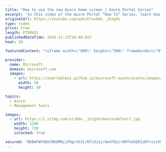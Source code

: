 ```yaml
---
title: "How to use the new Azure home screen | Azure Portal Series"
excerpt: "In this video of the Azure Portal “How To” Series, learn how to use the new Azure home screen in the Azure Portal.    Try out these features in the Azure portal: https://portal.azure.com  Keep connected on Twitter: https://twitter.com/AzurePortal  And make sure to keep an eye on our Azure Portal \"How"
originalUrl: https://youtube.com/watch?v=Ddo__jkzgVo
type: video
price: Free
length: PT5M42S
publishedDateTime: 2019-12-12T18:48:01Z
heat: 50

featuredContent: "<iframe width=\"800\" height=\"500\" frameborder=\"0\" src=\"https://www.youtube.com/embed/Ddo__jkzgVo\" allow=\"accelerometer; autoplay; encrypted-media; gyroscope; picture-in-picture\" allowfullscreen></iframe>"

provider:
  name: Microsoft
  domain: microsoft.com
  images:
    - url: https://smartableai.github.io/microsoft-azure/assets/images/organizations/microsoft.com-50x50.jpg
      width: 50
      height: 50

topics:
  - Azure
  - Management tools

images:
  - url: https://i.ytimg.com/vi/Ddo__jkzgVo/maxresdefault.jpg
    width: 1280
    height: 720
    isCached: true

secured: "OKBmFWYUEmlMbQMNjjF6g+3S1C/KFiOjaj/mwVF9yi+bRfk4GQ81zB7+zzcX9vRhycXQ05gdojOB3CqmsKm+TP/6WX1hSpH4kmRag9z2v3AcElnCAii0/0VDzMKMEi3SD26ghWlMt7YNJC9rYcU1vghaVK+Qk87iRluJku9jL+rxk7eOUDYSZ0Jre/7mmbdJpv+XaSaWd8+Sr0DApthk+590S3p2brne2MrEsS5K+lyvYzQ83h4HpY1qceapfNo25kT1sg/rhw4t+/hHqig4H7QIIzzPUuvMYWollk+o0ZSz4tQLEHV5hd7b3T0h/hF4E827K/uYrLh9V94GhwHb0bgan4oiXJEHkiNkgiDMAiDi9I1QS2iXgz93ItnuR5k/uK7f71XoPrek4LnRWNPlFndCuZFdsugy23YUOef23Hk=;rMyxH0Ue/XM8t0/GNvh84A=="
---
```


